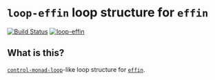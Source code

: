 `loop-effin` loop structure for `effin`
=======================================

[![Build Status](https://travis-ci.org/konn/loop-effin.svg?branch=master)](https://travis-ci.org/konn/loop-effin) 
[![loop-effin](http://img.shields.io/hackage/v/loop-effin.svg)](http://hackage.haskell.org/package/loop-effin)

## What is this? ##
[`control-monad-loop`](http://hackage.haskell.org/package/control-monad-loop)-like loop structure for [`effin`](http://hackage.haskell.org/package/control-monad-loop).

